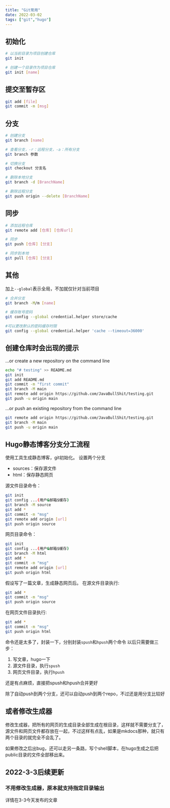 ```yaml
---
title: "Git常用"
date: 2022-03-02
tags: ["git","hugo"]
---
```


## 初始化

```bash
# 以当前目录为项目创建仓库
git init

# 创建一个目录作为项目仓库
git init [name]
```

## 提交至暂存区

```bash
git add [file]
git commit -m [msg]
```

## 分支

```bash
# 创建分支
git branch [name]

# 查看分支，-r：远程分支，-a：所有分支
git branch 参数

# 切换分支
git checkout 分支名

# 删除本地分支
git branch -d [BranchName]

# 删除远程分支
git push origin --delete [BranchName]

```

## 同步

```bash
# 添加远程仓库
git remote add [仓库] [仓库url]

# 同步
git push [仓库] [分支]

# 同步到本地
git pull [仓库] [分支]

```

## 其他

加上`--global`表示全局，不加就仅针对当前项目
```bash
# 合并分支
git branch -M/m [name]

# 缓存账号密码
git config --global credential.helper store/cache

#可以更改默认的密码缓存时限
git config --global credential.helper 'cache --timeout=36000'
```

## 创建仓库时会出现的提示

…or create a new repository on the command line
```bash
echo "# testing" >> README.md
git init
git add README.md
git commit -m "first commit"
git branch -M main
git remote add origin https://github.com/JavaBullShit/testing.git
git push -u origin main
```

…or push an existing repository from the command line
```bash
git remote add origin https://github.com/JavaBullShit/testing.git
git branch -M main
git push -u origin main
```

## Hugo静态博客分支分工流程

使用工具生成静态博客，git初始化。
设置两个分支
 - sources：保存源文件
 - html：保存静态网页

源文件目录命令：
```bash
git init
git config ...(用户&邮箱$缓存)
git branch -M source
git add *
git commit -m "msg"
git remote add origin [url]
git push origin source
```

网页目录命令：
```bash
git init
git config ...(用户&邮箱$缓存)
git branch -M html
git add *
git commit -m "msg"
git remote add origin [url]
git push origin html
```

假设写了一篇文章，生成静态网页后。
在源文件目录执行:

```bash
git add * 
git commit -m "msg"
git push origin source
```
在网页文件目录执行:
```bash
git add * 
git commit -m "msg"
git push origin html
```

命令还是太多了，封装一下，分别封装`spush`和`hpush`两个命令
以后只需要做三步：
1. 写文章，hugo一下
2. 源文件目录，执行`spush`
3. 网页文件目录，执行`hpush`

还是有点麻烦，直接把spush和hpush合并更好


除了自动push到两个分支，还可以自动push到两个repo，不过还是用分支比较好


## 或者修改生成器

修改生成器，把所有的网页的生成目录全部生成在根目录，这样就不需要分支了，源文件和网页文件都存放在一起，不过这样有点乱，如果是mkdocs那种，就只有两个目录的就完全不会乱了。

如果修改之后出bug，还可以走另一条路，写个shell脚本，在hugo生成之后把public目录的文件全部移出来。

## 2022-3-3后续更新

### 不用修改生成器，原本就支持指定目录输出

详情在3-3今天发布的文章
